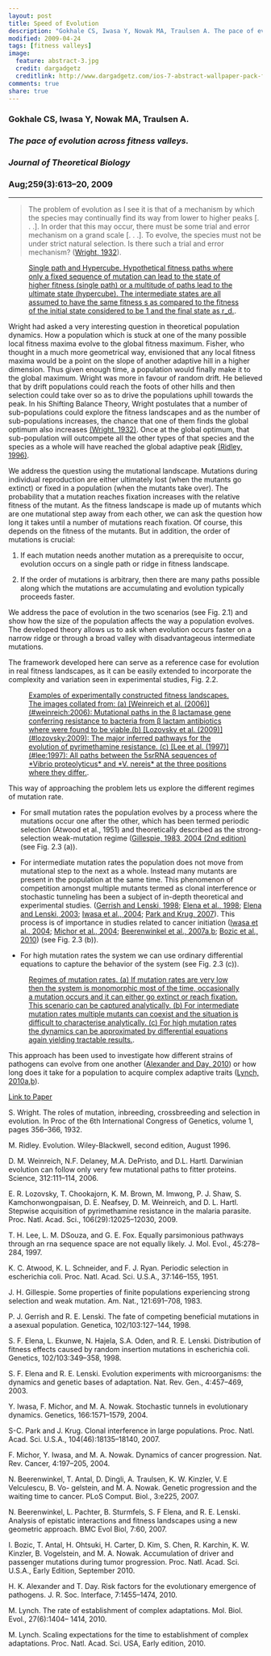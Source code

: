 ```yaml
---
layout: post
title: Speed of Evolution
description: "Gokhale CS, Iwasa Y, Nowak MA, Traulsen A. The pace of evolution across fitness valleys. JTB. 2009 Aug;259(3):613–20."
modified: 2009-04-24
tags: [fitness valleys]
image:
  feature: abstract-3.jpg
  credit: dargadgetz
  creditlink: http://www.dargadgetz.com/ios-7-abstract-wallpaper-pack-for-iphone-5-and-ipod-touch-retina/
comments: true
share: true
---
```


### Gokhale CS, Iwasa Y, Nowak MA, Traulsen A.  

### *The pace of evolution across fitness valleys.*  

### *Journal of Theoretical Biology*  

### Aug;259(3):613–20, 2009

***

> The problem of evolution as I see it is that of a mechanism by which the species may continually find its way from lower to higher peaks [. . .]. In order that this may occur, there must be some trial and error mechanism on a grand scale [. . .]. To evolve, the species must not be under strict natural selection. Is there such a trial and error mechanism? ([Wright, 1932](#wright:1932)).


<figure>
	<a href="#"><img src="{{ site.url }}/images/Figs_Pace/paperfig.jpg" alt=""></a>
	<figcaption>
	<a href="#"
	title="">Single path and Hypercube. Hypothetical fitness paths where only a fixed sequence of mutation can lead to the state of higher fitness (single path) or a multitude of paths lead to the ultimate state (hypercube). The intermediate states are all assumed to have the same fitness s as compared to the fitness of the initial state considered to be 1 and the final state as r_d.</a>.</figcaption>
</figure>

Wright had asked a very interesting question in theoretical population dynamics. How a population which is stuck at one of the many possible local fitness maxima evolve to the global fitness maximum. Fisher, who thought in a much more geometrical way, envisioned that any local fitness maxima would be a point on the slope of another adaptive hill in a higher dimension. Thus given enough time, a population would finally make it to the global maximum. Wright was more in favour of random drift. He believed that by drift populations could reach the foots of other hills and then selection could take over so as to drive the populations uphill towards the peak. In his Shifting Balance Theory, Wright postulates that a number of sub-populations could explore the fitness landscapes and as the number of sub-populations increases, the chance that one of them finds the global optimum also increases [(Wright, 1932)](#wright:1932). Once at the global optimum, that sub-population will outcompete all the other types of that species and the species as a whole will have reached the global adaptive peak [(Ridley, 1996)](#ridley:1996).

We address the question using the mutational landscape. Mutations during individual reproduction are either ultimately lost (when the mutants go extinct) or fixed in a population (when the mutants take over). The probability that a mutation reaches fixation increases with the relative fitness of the mutant. As the fitness landscape is made up of mutants which are one mutational step away from each other, we can ask the question how long it takes until a number of mutations reach fixation. Of course, this depends on the fitness of the mutants. But in addition, the order of mutations is crucial:

1. If each mutation needs another mutation as a prerequisite to occur, evolution occurs on a single path or ridge in fitness landscape.
2. If the order of mutations is arbitrary, then there are many paths possible along which the mutations are accumulating and evolution typically proceeds faster.


We address the pace of evolution in the two scenarios (see Fig. 2.1) and show how the size of the population affects the way a population evolves. The developed theory allows us to ask when evolution occurs faster on a narrow ridge or through a broad valley with disadvantageous intermediate mutations.

The framework developed here can serve as a reference case for evolution in real fitness landscapes, as it can be easily extended to incorporate the complexity and variation seen in experimental studies, Fig. 2.2.


<figure>
	<a href="#"><img src="{{ site.url }}/images/Figs_Pace/experimentpaths.jpg" alt=""></a>
	<figcaption>
	<a href="#"
	title="">Examples of experimentally constructed fitness landscapes. The images collated from: (a) [Weinreich et al. (2006)](#weinreich:2006): Mutational paths in the β lactamase gene conferring resistance to bacteria from β lactam antibiotics where were found to be viable.(b) [Lozovsky et al. (2009)](#lozovsky:2009): The major inferred pathways for the evolution of pyrimethamine resistance. (c) [Lee et al. (1997)](#lee:1997): All paths between the 5srRNA sequences of *Vibrio proteolyticus* and *V. nereis* at the three positions where they differ.</a>.</figcaption>
</figure>

This way of approaching the problem lets us explore the different regimes of mutation rate.
* For small mutation rates the population evolves by a process where the mutations occur one after the other, which has been termed periodic selection (Atwood et al., 1951) and theoretically described as the strong- selection weak-mutation regime ([Gillespie, 1983, 2004 (2nd edition)](#gillespie:1983) (see Fig. 2.3 (a)).

* For intermediate mutation rates the population does not move from mutational step to the next as a whole. Instead many mutants are present in the population at the same time. This phenomenon of competition amongst multiple mutants termed as clonal interference or stochastic tunneling has been a subject of in-depth theoretical and experimental studies. ([Gerrish and Lenski, 1998](#gerrish:1998); [Elena et al., 1998](#elena:1998); [Elena and Lenski, 2003](#elena:2003); [Iwasa et al., 2004](#iwasa:2004); [Park and Krug, 2007](#park:2007)). This process is of importance in studies related to cancer initiation ([Iwasa et al., 2004](#iwasa:2004); [Michor et al., 2004](#michor:2004); [Beerenwinkel et al., 2007a](#beerenwinkel:2007a),[b](#beerenwinkel:2007b); [Bozic et al., 2010](#bozic:2010)) (see Fig. 2.3 (b)).

* For high mutation rates the system we can use ordinary differential equations to capture the behavior of the system (see Fig. 2.3 (c)).


<figure>
	<a href="#"><img src="{{ site.url }}/images/Figs_Pace/mutationspectrum.jpg" alt=""></a>
	<figcaption>
	<a href="#"
	title="">Regimes of mutation rates. (a) If mutation rates are very low then the system is monomorphic most of the time, occasionally a mutation occurs and it can either go extinct or reach fixation. This scenario can be captured analytically. (b) For intermediate mutation rates multiple mutants can coexist and the situation is difficult to characterise analytically. (c) For high mutation rates the dynamics can be approximated by differential equations again yielding tractable results.</a>.</figcaption>
</figure>


This approach has been used to investigate how different strains of pathogens can evolve from one another ([Alexander and Day, 2010](#alexander:2010)) or how long does it take for a population to acquire complex adaptive traits ([Lynch, 2010a](#lynch:2010a),[b](#lynch:2010b)).

<div markdown="0"><a href="http://www.sciencedirect.com/science/article/pii/S0022519309001805" class="btn btn-info">Link to Paper</a></div>

<a id="wright:1932">S. Wright. The roles of mutation, inbreeding, crossbreeding and selection in evolution. In Procof the 6th International Congress of Genetics, volume 1, pages 356–366, 1932.</a>

<a id="ridley:1996">M. Ridley. Evolution. Wiley-Blackwell, second edition, August 1996.</a>

<a id="weinreich:2006">D. M. Weinreich, N.F. Delaney, M.A. DePristo, and D.L. Hartl. Darwinian evolution can followonly very few mutational paths to fitter proteins. Science, 312:111–114, 2006.
</a>

<a id="lozovsky:2009">E. R. Lozovsky, T. Chookajorn, K. M. Brown, M. Imwong, P. J. Shaw, S. Kamchonwongpaisan, D. E. Neafsey, D. M. Weinreich, and D. L. Hartl. Stepwise acquisition of pyrimethamine resistance in the malaria parasite. Proc. Natl. Acad. Sci., 106(29):12025–12030, 2009.</a>

<a id="lee:1997">T. H. Lee, L. M. DSouza, and G. E. Fox. Equally parsimonious pathways through an rnasequence space are not equally likely. J. Mol. Evol., 45:278–284, 1997.</a>

<a id="atwood:1951">K. C. Atwood, K. L. Schneider, and F. J. Ryan. Periodic selection in escherichia coli. Proc.Natl. Acad. Sci. U.S.A., 37:146–155, 1951.</a>

<a id="gillespie:1983">J. H. Gillespie. Some properties of finite populations experiencing strong selection and weak mutation. Am. Nat., 121:691–708, 1983.</a>

<a id="gerrish:1998">P. J. Gerrish and R. E. Lenski. The fate of competing beneficial mutations in a asexual population. Genetica, 102/103:127–144, 1998.</a>

<a id="elena:1998">S. F. Elena, L. Ekunwe, N. Hajela, S.A. Oden, and R. E. Lenski. Distribution of fitness effectscaused by random insertion mutations in escherichia coli. Genetics, 102/103:349–358, 1998.</a>

<a id="elena:2003">S. F. Elena and R. E. Lenski. Evolution experiments with microorganisms: the dynamics andgenetic bases of adaptation. Nat. Rev. Gen., 4:457–469, 2003.</a>

<a id="iwasa:2004">Y. Iwasa, F. Michor, and M. A. Nowak. Stochastic tunnels in evolutionary dynamics. Genetics, 166:1571–1579, 2004.</a>

<a id="park:2007">S-C. Park and J. Krug. Clonal interference in large populations. Proc. Natl. Acad. Sci. U.S.A.,104(46):18135–18140, 2007.</a>

<a id="michor:2004">F. Michor, Y. Iwasa, and M. A. Nowak. Dynamics of cancer progression. Nat. Rev. Cancer,4:197–205, 2004.</a>

<a id="beerenwinkel:2007a">N. Beerenwinkel, T. Antal, D. Dingli, A. Traulsen, K. W. Kinzler, V. E Velculescu, B. Vo-gelstein, and M. A. Nowak. Genetic progression and the waiting time to cancer. PLoSComput. Biol., 3:e225, 2007.</a>

<a id="beerenwinkel:2007b">N. Beerenwinkel, L. Pachter, B. Sturmfels, S. F Elena, and R. E. Lenski. Analysis of epistaticinteractions and fitness landscapes using a new geometric approach. BMC Evol Biol, 7:60,2007.</a>

<a id="bozic:2010">I. Bozic, T. Antal, H. Ohtsuki, H. Carter, D. Kim, S. Chen, R. Karchin, K. W. Kinzler,B. Vogelstein, and M. A. Nowak. Accumulation of driver and passenger mutations duringtumor progression. Proc. Natl. Acad. Sci. U.S.A., Early Edition, September 2010.</a>

<a id="alexander:2010">H. K. Alexander and T. Day. Risk factors for the evolutionary emergence of pathogens. J. R. Soc. Interface, 7:1455–1474, 2010.</a>

<a id="lynch:2010a">M. Lynch. The rate of establishment of complex adaptations. Mol. Biol. Evol., 27(6):1404–1414, 2010.</a>

<a id="lynch:2010b">M. Lynch. Scaling expectations for the time to establishment of complex adaptations. Proc.Natl. Acad. Sci. USA, Early edition, 2010.</a>